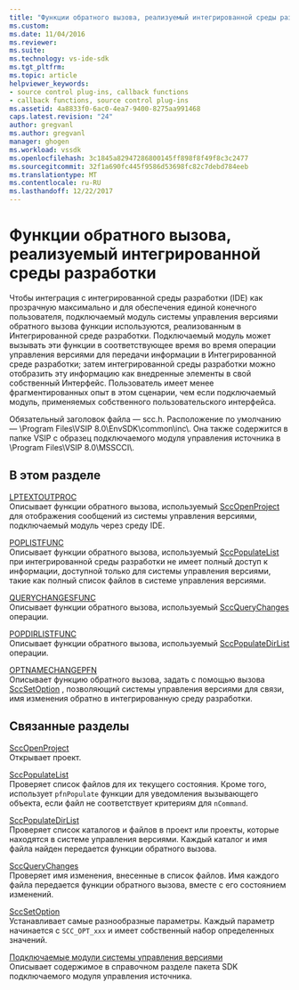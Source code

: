 ```yaml
---
title: "Функции обратного вызова, реализуемый интегрированной среды разработки | Документы Microsoft"
ms.custom: 
ms.date: 11/04/2016
ms.reviewer: 
ms.suite: 
ms.technology: vs-ide-sdk
ms.tgt_pltfrm: 
ms.topic: article
helpviewer_keywords:
- source control plug-ins, callback functions
- callback functions, source control plug-ins
ms.assetid: 4a8833f0-6ac0-4ea7-9400-8275aa991468
caps.latest.revision: "24"
author: gregvanl
ms.author: gregvanl
manager: ghogen
ms.workload: vssdk
ms.openlocfilehash: 3c1845a82947286800145ff898f8f49f8c3c2477
ms.sourcegitcommit: 32f1a690fc445f9586d53698fc82c7debd784eeb
ms.translationtype: MT
ms.contentlocale: ru-RU
ms.lasthandoff: 12/22/2017
---
```

# <a name="callback-functions-implemented-by-the-ide"></a>Функции обратного вызова, реализуемый интегрированной среды разработки
Чтобы интеграция с интегрированной среды разработки (IDE) как прозрачную максимально и для обеспечения единой конечного пользователя, подключаемый модуль системы управления версиями обратного вызова функции используются, реализованным в Интегрированной среде разработки. Подключаемый модуль может вызывать эти функции в соответствующее время во время операции управления версиями для передачи информации в Интегрированной среде разработки; затем интегрированной среды разработки можно отобразить эту информацию как внедренные элементы в свой собственный Интерфейс. Пользователь имеет менее фрагментированных опыт в этом сценарии, чем если подключаемый модуль, применяемых собственного пользовательского интерфейса.  
  
 Обязательный заголовок файла — scc.h. Расположение по умолчанию — \Program Files\VSIP 8.0\EnvSDK\common\inc\\. Она также содержится в папке VSIP с образец подключаемого модуля управления источника в \Program Files\VSIP 8.0\MSSCCI\\.  
  
## <a name="in-this-section"></a>В этом разделе  
 [LPTEXTOUTPROC](../extensibility/lptextoutproc.md)  
 Описывает функции обратного вызова, используемый [SccOpenProject](../extensibility/sccopenproject-function.md) для отображения сообщений из системы управления версиями, подключаемый модуль через среду IDE.  
  
 [POPLISTFUNC](../extensibility/poplistfunc.md)  
 Описывает функции обратного вызова, используемый [SccPopulateList](../extensibility/sccpopulatelist-function.md) при интегрированной среды разработки не имеет полный доступ к информации, доступной только для системы управления версиями, такие как полный список файлов в системе управления версиями.  
  
 [QUERYCHANGESFUNC](../extensibility/querychangesfunc.md)  
 Описывает функции обратного вызова, используемый [SccQueryChanges](../extensibility/sccquerychanges-function.md) операции.  
  
 [POPDIRLISTFUNC](../extensibility/popdirlistfunc.md)  
 Описывает функции обратного вызова, используемый [SccPopulateDirList](../extensibility/sccpopulatedirlist-function.md) операции.  
  
 [OPTNAMECHANGEPFN](../extensibility/optnamechangepfn.md)  
 Описывает функцию обратного вызова, задать с помощью вызова [SccSetOption](../extensibility/sccsetoption-function.md) , позволяющий системы управления версиями для связи, имя изменения обратно в интегрированную среду разработки.  
  
## <a name="related-sections"></a>Связанные разделы  
 [SccOpenProject](../extensibility/sccopenproject-function.md)  
 Открывает проект.  
  
 [SccPopulateList](../extensibility/sccpopulatelist-function.md)  
 Проверяет список файлов для их текущего состояния. Кроме того, использует `pfnPopulate` функции для уведомления вызывающего объекта, если файл не соответствует критериям для `nCommand`.  
  
 [SccPopulateDirList](../extensibility/sccpopulatedirlist-function.md)  
 Проверяет список каталогов и файлов в проект или проекты, которые находятся в системе управления версиями. Каждый каталог и имя файла найден передается функции обратного вызова.  
  
 [SccQueryChanges](../extensibility/sccquerychanges-function.md)  
 Проверяет имя изменения, внесенные в список файлов. Имя каждого файла передается функции обратного вызова, вместе с его состоянием изменений.  
  
 [SccSetOption](../extensibility/sccsetoption-function.md)  
 Устанавливает самые разнообразные параметры. Каждый параметр начинается с `SCC_OPT_xxx` и имеет собственный набор определенных значений.  
  
 [Подключаемые модули системы управления версиями](../extensibility/source-control-plug-ins.md)  
 Описывает содержимое в справочном разделе пакета SDK подключаемого модуля управления источника.